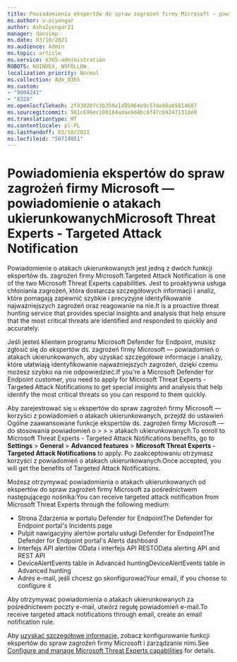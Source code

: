 ```yaml
---
title: Powiadomienia ekspertów do spraw zagrożeń firmy Microsoft — powiadomienie o atakach ukierunkowanych
ms.author: v-aiyengar
author: AshaIyengar21
manager: dansimp
ms.date: 03/10/2021
ms.audience: Admin
ms.topic: article
ms.service: o365-administration
ROBOTS: NOINDEX, NOFOLLOW
localization_priority: Normal
ms.collection: Adm_O365
ms.custom:
- "9004241"
- "8320"
ms.openlocfilehash: 2f93020fc3b350e1d85064e9c57de80a65814687
ms.sourcegitcommit: 581c696ec108184adae9d4bc8f47cb9247131de8
ms.translationtype: MT
ms.contentlocale: pl-PL
ms.lasthandoff: 03/10/2021
ms.locfileid: "50714851"
---
```

# <a name="microsoft-threat-experts---targeted-attack-notification"></a><span data-ttu-id="afc3a-102">Powiadomienia ekspertów do spraw zagrożeń firmy Microsoft — powiadomienie o atakach ukierunkowanych</span><span class="sxs-lookup"><span data-stu-id="afc3a-102">Microsoft Threat Experts - Targeted Attack Notification</span></span>

<span data-ttu-id="afc3a-103">Powiadomienie o atakach ukierunkowanych jest jedną z dwóch funkcji ekspertów ds. zagrożeń firmy Microsoft.</span><span class="sxs-lookup"><span data-stu-id="afc3a-103">Targeted Attack Notification is one of the two Microsoft Threat Experts capabilities.</span></span> <span data-ttu-id="afc3a-104">Jest to proaktywna usługa chłoniania zagrożeń, która dostarcza szczegółowych informacji i analiz, które pomagają zapewnić szybkie i precyzyjne identyfikowanie najważniejszych zagrożeń oraz reagowanie na nie.</span><span class="sxs-lookup"><span data-stu-id="afc3a-104">It is a proactive threat hunting service that provides special insights and analysis that help ensure that the most critical threats are identified and responded to quickly and accurately.</span></span>

<span data-ttu-id="afc3a-105">Jeśli jesteś klientem programu Microsoft Defender for Endpoint, musisz zgłosić się do ekspertów ds. zagrożeń firmy Microsoft — powiadomień o atakach ukierunkowanych, aby uzyskać szczegółowe informacje i analizy, które ułatwiają identyfikowanie najważniejszych zagrożeń, dzięki czemu możesz szybko na nie odpowiedzieć.</span><span class="sxs-lookup"><span data-stu-id="afc3a-105">If you're a Microsoft Defender for Endpoint customer, you need to apply for Microsoft Threat Experts - Targeted Attack Notifications to get special insights and analysis that help identify the most critical threats so you can respond to them quickly.</span></span>

<span data-ttu-id="afc3a-106">Aby zarejestrować się u ekspertów do spraw zagrożeń firmy Microsoft — korzyści z powiadomień o atakach ukierunkowanych, przejdź do ustawień Ogólne zaawansowane funkcje ekspertów ds. zagrożeń firmy Microsoft — do stosowania powiadomień o  >    >    >   atakach ukierunkowanych.</span><span class="sxs-lookup"><span data-stu-id="afc3a-106">To enroll to Microsoft Threat Experts - Targeted Attack Notifications benefits, go to **Settings** > **General** > **Advanced features** > **Microsoft Threat Experts - Targeted Attack Notifications** to apply.</span></span> <span data-ttu-id="afc3a-107">Po zaakceptowaniu otrzymasz korzyści z powiadomień o atakach ukierunkowanych.</span><span class="sxs-lookup"><span data-stu-id="afc3a-107">Once accepted, you will get the benefits of Targeted Attack Notifications.</span></span>

<span data-ttu-id="afc3a-108">Możesz otrzymywać powiadomienia o atakach ukierunkowanych od ekspertów do spraw zagrożeń firmy Microsoft za pośrednictwem następującego nośnika:</span><span class="sxs-lookup"><span data-stu-id="afc3a-108">You can receive targeted attack notification from Microsoft Threat Experts through the following medium:</span></span>

- <span data-ttu-id="afc3a-109">Strona Zdarzenia w portalu Defender for Endpoint</span><span class="sxs-lookup"><span data-stu-id="afc3a-109">The Defender for Endpoint portal's Incidents page</span></span>
- <span data-ttu-id="afc3a-110">Pulpit nawigacyjny alertów portalu usługi Defender for Endpoint</span><span class="sxs-lookup"><span data-stu-id="afc3a-110">The Defender for Endpoint portal's Alerts dashboard</span></span>
- <span data-ttu-id="afc3a-111">Interfejs API alertów OData i interfejs API REST</span><span class="sxs-lookup"><span data-stu-id="afc3a-111">OData alerting API and REST API</span></span>
- <span data-ttu-id="afc3a-112">DeviceAlertEvents table in Advanced hunting</span><span class="sxs-lookup"><span data-stu-id="afc3a-112">DeviceAlertEvents table in Advanced hunting</span></span>
- <span data-ttu-id="afc3a-113">Adres e-mail, jeśli chcesz go skonfigurować</span><span class="sxs-lookup"><span data-stu-id="afc3a-113">Your email, if you choose to configure it</span></span>

<span data-ttu-id="afc3a-114">Aby otrzymywać powiadomienia o atakach ukierunkowanych za pośrednictwem poczty e-mail, utwórz regułę powiadomień e-mail.</span><span class="sxs-lookup"><span data-stu-id="afc3a-114">To receive targeted attack notifications through email, create an email notification rule.</span></span> 

<span data-ttu-id="afc3a-115">Aby [uzyskać szczegółowe informacje,](https://docs.microsoft.com/windows/security/threat-protection/microsoft-defender-atp/configure-microsoft-threat-experts) zobacz konfigurowanie funkcji ekspertów do spraw zagrożeń firmy Microsoft i zarządzanie nimi.</span><span class="sxs-lookup"><span data-stu-id="afc3a-115">See [Configure and manage Microsoft Threat Experts capabilities](https://docs.microsoft.com/windows/security/threat-protection/microsoft-defender-atp/configure-microsoft-threat-experts) for details.</span></span>
